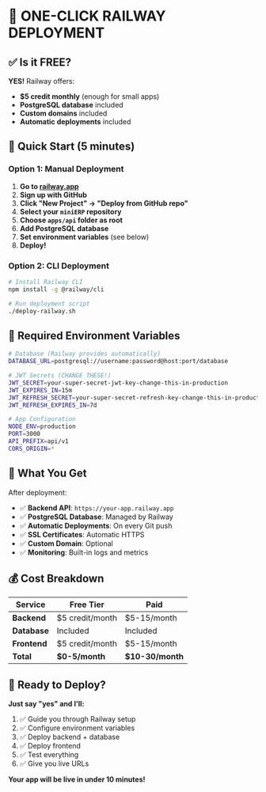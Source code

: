 # 🚀 **ONE-CLICK RAILWAY DEPLOYMENT**

## ✅ **Is it FREE?**
**YES!** Railway offers:
- **$5 credit monthly** (enough for small apps)
- **PostgreSQL database** included
- **Custom domains** included
- **Automatic deployments** included

## 🎯 **Quick Start (5 minutes)**

### **Option 1: Manual Deployment**
1. **Go to [railway.app](https://railway.app)**
2. **Sign up with GitHub**
3. **Click "New Project" → "Deploy from GitHub repo"**
4. **Select your `miniERP` repository**
5. **Choose `apps/api` folder as root**
6. **Add PostgreSQL database**
7. **Set environment variables** (see below)
8. **Deploy!**

### **Option 2: CLI Deployment**
```bash
# Install Railway CLI
npm install -g @railway/cli

# Run deployment script
./deploy-railway.sh
```

## 🔧 **Required Environment Variables**

```bash
# Database (Railway provides automatically)
DATABASE_URL=postgresql://username:password@host:port/database

# JWT Secrets (CHANGE THESE!)
JWT_SECRET=your-super-secret-jwt-key-change-this-in-production
JWT_EXPIRES_IN=15m
JWT_REFRESH_SECRET=your-super-secret-refresh-key-change-this-in-production
JWT_REFRESH_EXPIRES_IN=7d

# App Configuration
NODE_ENV=production
PORT=3000
API_PREFIX=api/v1
CORS_ORIGIN=*
```

## 🎉 **What You Get**

After deployment:
- ✅ **Backend API**: `https://your-app.railway.app`
- ✅ **PostgreSQL Database**: Managed by Railway
- ✅ **Automatic Deployments**: On every Git push
- ✅ **SSL Certificates**: Automatic HTTPS
- ✅ **Custom Domain**: Optional
- ✅ **Monitoring**: Built-in logs and metrics

## 💰 **Cost Breakdown**

| Service | Free Tier | Paid |
|---------|-----------|------|
| **Backend** | $5 credit/month | $5-15/month |
| **Database** | Included | Included |
| **Frontend** | $5 credit/month | $5-15/month |
| **Total** | **$0-5/month** | **$10-30/month** |

## 🚀 **Ready to Deploy?**

**Just say "yes" and I'll:**
1. ✅ Guide you through Railway setup
2. ✅ Configure environment variables
3. ✅ Deploy backend + database
4. ✅ Deploy frontend
5. ✅ Test everything
6. ✅ Give you live URLs

**Your app will be live in under 10 minutes!**
